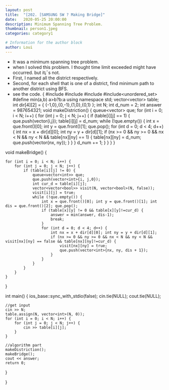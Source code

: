 ```yaml
---
layout: post
title:  "[202. [SAMSUNG SW ? Making Bridge]"
date:   2020-05-25 20:00:00
description: Minimum Spanning Tree Problem.
thumbnail: person1.jpeg
categories: category1

# Information for the author block
author: Loui
---
```


- It was a minimum spanning tree problem.
- when I solved this problem. I thought time limit exceeded might have occurred. but it¡¯s not.
- First, I named all the district respectively.
- Second, for each shell that is one of a district, find minimum path to another district using BFS.
- see the code.
{
#include<iostream>
#include<vector>
#include<queue>
#include<unordered_set>
#define min(a,b) a>b?b:a
using namespace std;
vector<vector<int>> table;
int dir[4][2] = { {-1,0},{0,-1},{1,0},{0,1} };
int N;
int d_num = 2;
int answer = 987654321;
void makeDistriction() {
	queue<vector<int>> que;
	for (int i = 0; i < N; i++) {
		for (int j = 0; j < N; j++) {
			if (table[i][j] == 1) {
				que.push(vector<int>{i,j});
				table[i][j] = d_num;
				while (!que.empty()) {
					int x = que.front()[0]; int y = que.front()[1];
					que.pop();
					for (int d = 0; d < 4; d++) {
						int nx = x + dir[d][0]; int ny = y + dir[d][1];
						if (nx >= 0 && ny >= 0 && nx < N && ny < N && table[nx][ny] == 1) {
							table[nx][ny] = d_num;
							que.push(vector<int>{nx, ny});
						}
					}
				}
				d_num += 1;
			}
		}
	}
}

void makeBridge() {
	
	for (int i = 0; i < N; i++) {
		for (int j = 0; j < N; j++) {
			if (table[i][j] != 0) {
				queue<vector<int>> que;
				que.push(vector<int>{i, j,0});
				int cur_d = table[i][j];
				vector<vector<bool>> visit(N, vector<bool>(N, false));
				visit[i][j] = true;
				while (!que.empty()) {
					int x = que.front()[0]; int y = que.front()[1]; int dis = que.front()[2]; que.pop();
					if (table[x][y] != 0 && table[x][y]!=cur_d) {
						answer = min(answer, dis-1);
						break;
					}
					for (int d = 0; d < 4; d++) {
						int nx = x + dir[d][0]; int ny = y + dir[d][1];
						if (nx >= 0 && ny >= 0 && nx < N && ny < N && visit[nx][ny] == false && table[nx][ny]!=cur_d) {
							visit[nx][ny] = true;
							que.push(vector<int>{nx, ny, dis + 1});
						}
					}
				}	
			}
		}
	}
}

int main() {
	ios_base::sync_with_stdio(false);
	cin.tie(NULL); cout.tie(NULL);

	//get input
	cin >> N;
	table.assign(N, vector<int>(N, 0));
	for (int i = 0; i < N; i++) {
		for (int j = 0; j < N; j++) {
			cin >> table[i][j];
		}
	}

	//algorithm part
	makeDistriction();
	makeBridge();
	cout << answer;
	return 0;

}

}
